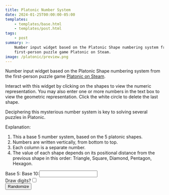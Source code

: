 ```yaml
---
title: Platonic Number System
date: 2024-01-25T00:00:00-05:00
templates:
    - templates/base.html
    - templates/post.html
tags:
    - post
summary: >-
    Number input widget based on the Platonic Shape numbering system from the
    first-person puzzle game Platonic on Steam.
image: /platonic/preview.png
---
```


Number input widget based on the Platonic Shape numbering system from the
first-person puzzle game [Platonic on Steam][1].

Interact with this widget by clicking on the shapes to view the numeric
representation. You may also enter one or more numbers in the text box to view
the geometric representation. Click the white circle to delete the last shape.

Deciphering this mysterious number system is key to solving several puzzles in
Platonic.

Explanation:

1. This a base 5 number system, based on the 5 platonic shapes.
2. Numbers are written vertically, from bottom to top.
3. Each column is a separate number.
4. The value of each shape depends on its positional distance from the previous shape in this order: Triangle, Square, Diamond, Pentagon, Hexagon.

[1]: https://store.steampowered.com/app/1737760/Platonic/

<div id="platonic">
  <canvas id="canvas"></canvas>
  <div id="form">
    <label for="base5Label">Base 5:</label><span id="base5Label"></span>
    <label for="base10Input">Base 10:</label><input type="text" id="base10Input" />
    <div><label for="drawDigitsCheckbox">Draw digits?</label><input type="checkbox" id="drawDigitsCheckbox" /></div>
    <button id="random">Randomize</button>
  </div>
</div>
